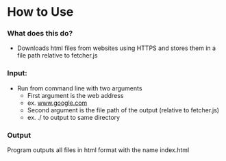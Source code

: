 # How to Use

### What does this do?
* Downloads html files from websites using HTTPS and stores them in a file path relative to fetcher.js

### Input:
* Run from command line with two arguments
  * First argument is the web address
  * ex. www.google.com
  * Second argument is the file path of the output (relative to fetcher.js)
  * ex. ./ to output to same directory

### Output
Program outputs all files in html format with the name index.html